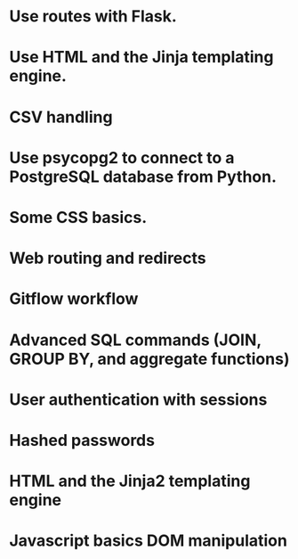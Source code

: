 # Use routes with Flask.
# Use HTML and the Jinja templating engine.
# CSV handling
# Use psycopg2 to connect to a PostgreSQL database from Python.
# Some CSS basics.
# Web routing and redirects
# Gitflow workflow
# Advanced SQL commands (JOIN, GROUP BY, and aggregate functions)
# User authentication with sessions
# Hashed passwords
# HTML and the Jinja2 templating engine
# Javascript basics DOM manipulation
